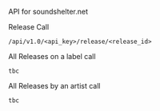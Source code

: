API for soundshelter.net

Release Call

`/api/v1.0/<api_key>/release/<release_id>`

All Releases on a label call

`tbc`

All Releases by an artist call

`tbc`
